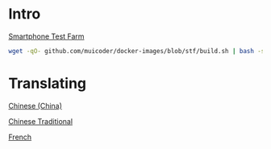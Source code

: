 Intro
=====
[Smartphone Test Farm](https://openstf.io/)
```bash
wget -qO- github.com/muicoder/docker-images/blob/stf/build.sh | bash -s -- $HUB_PASSWPRD [3.4.0]
```

Translating
=====
[Chinese (China)](https://www.transifex.com/openstf/stf/ui/zh_CN/download/for_use/)

[Chinese Traditional](https://www.transifex.com/openstf/stf/ui/zh-Hant/download/for_use/)

[French](https://www.transifex.com/openstf/stf/ui/fr/download/for_use/)